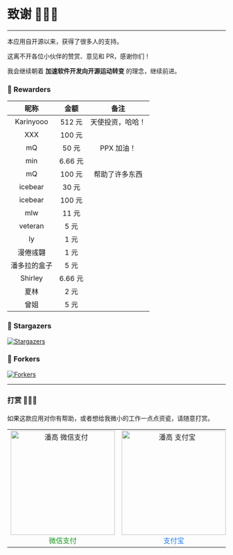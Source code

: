 # 致谢 🥳🥳🥳

---

本应用自开源以来，获得了很多人的支持。

这离不开各位小伙伴的赞赏、意见和 PR，感谢你们！

我会继续朝着 **加速软件开发向开源运动转变** 的理念，继续前进。

### 🍄 Rewarders

|     昵称     |  金额   |       备注       |
| :----------: | :-----: | :--------------: |
|  Karinyooo   | 512 元  | 天使投资，哈哈！ |
|     XXX      | 100 元  |                  |
|      mQ      |  50 元  |    PPX 加油！    |
|     min      | 6.66 元 |                  |
|      mQ      | 100 元  |  帮助了许多东西  |
|   icebear    |  30 元  |                  |
|   icebear    | 100 元  |                  |
|     mlw      |  11 元  |                  |
|   veteran    |  5 元   |                  |
|      ly      |  1 元   |                  |
|   漫倦彧翾   |  1 元   |                  |
| 潘多拉的盒子 |  5 元   |                  |
|   Shirley    | 6.66 元 |                  |
|     夏林     |  2 元   |                  |
|     曾姐     |  5 元   |                  |

### 🍄 Stargazers

[![Stargazers](https://reporoster.com/stars/pangao1990/PPX)](https://github.com/pangao1990/PPX/stargazers)

### 🍄 Forkers

[![Forkers](https://reporoster.com/forks/pangao1990/PPX)](https://github.com/pangao1990/PPX/network/members)

---

### 打赏 🥰🥰🥰

<div style="margin-top:20px">
  <div style="margin-bottom:10px;">如果这款应用对你有帮助，或者想给我微小的工作一点点资瓷，请随意打赏。</div>
  <table rules="none">
	  <tr>
		  <td align="center">
			  <img src="https://pangao1990.gitee.io/images/wechatpay.jpg" alt="潘高 微信支付" style="width:240px; height:240px;" />
              <font color="#159718">微信支付</font>
		  </td>
		  <td align="center">
			  <img src="https://pangao1990.gitee.io/images/alipay.png" alt="潘高 支付宝" style="width:240px; height:240px;" />
              <font color="#217cfb">支付宝</font>
		  </td>
	  </tr>
  </table>
</div>
